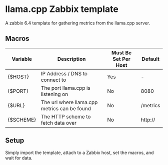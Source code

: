 # llama.cpp Zabbix template

A zabbix 6.4 template for gathering metrics from the llama.cpp server.

## Macros

| Variable | Description | Must Be Set Per Host | Default |
| -------  | ----------- | -------------------  | ------- |
| {$HOST}  | IP Address / DNS to connect to | Yes | -     |
| {$PORT} | The port llama.cpp is listening on | No | 8080 |
| {$URL} | The url where llama.cpp  metrics can be found | No | /metrics |
| {$SCHEME} | The HTTP scheme to fetch data over | No | http:// |

## Setup

Simply import the template, attach to a Zabbix host, set the macros, and wait for data.